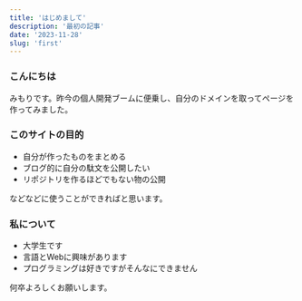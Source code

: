 ```yaml
---
title: 'はじめまして'
description: '最初の記事'
date: '2023-11-28'
slug: 'first'
---
```


### こんにちは

みもりです。昨今の個人開発ブームに便乗し、自分のドメインを取ってページを作ってみました。

### このサイトの目的

- 自分が作ったものをまとめる
- ブログ的に自分の駄文を公開したい
- リポジトリを作るほどでもない物の公開

などなどに使うことができればと思います。

### 私について

- 大学生です
- 言語とWebに興味があります
- プログラミングは好きですがそんなにできません

何卒よろしくお願いします。
